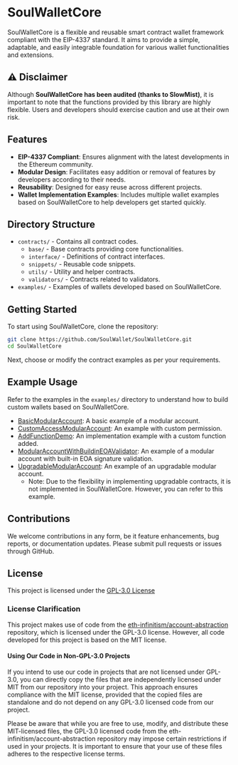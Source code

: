 # SoulWalletCore

SoulWalletCore is a flexible and reusable smart contract wallet framework compliant with the EIP-4337 standard. It aims to provide a simple, adaptable, and easily integrable foundation for various wallet functionalities and extensions.

## ⚠️ Disclaimer

Although **SoulWalletCore has been audited (thanks to SlowMist)**, it is important to note that the functions provided by this library are highly flexible. Users and developers should exercise caution and use at their own risk.

## Features

- **EIP-4337 Compliant**: Ensures alignment with the latest developments in the Ethereum community.
- **Modular Design**: Facilitates easy addition or removal of features by developers according to their needs.
- **Reusability**: Designed for easy reuse across different projects.
- **Wallet Implementation Examples**: Includes multiple wallet examples based on SoulWalletCore to help developers get started quickly.

## Directory Structure

- `contracts/` - Contains all contract codes.
  - `base/` - Base contracts providing core functionalities.
  - `interface/` - Definitions of contract interfaces.
  - `snippets/` - Reusable code snippets.
  - `utils/` - Utility and helper contracts.
  - `validators/` - Contracts related to validators.
- `examples/` - Examples of wallets developed based on SoulWalletCore.

## Getting Started

To start using SoulWalletCore, clone the repository:

```sh
git clone https://github.com/SoulWallet/SoulWalletCore.git
cd SoulWalletCore
```

Next, choose or modify the contract examples as per your requirements.

## Example Usage

Refer to the examples in the `examples/` directory to understand how to build custom wallets based on SoulWalletCore.

- [BasicModularAccount](examples/BasicModularAccount.sol): A basic example of a modular account.
- [CustomAccessModularAccount](examples/CustomAccessModularAccount.sol): An example with custom permission.
- [AddFunctionDemo](examples/AddFunctionDemo/): An implementation example with a custom function added.
- [ModularAccountWithBuildinEOAValidator](examples/ModularAccountWithBuildinEOAValidator.sol): An example of a modular account with built-in EOA signature validation.
- [UpgradableModularAccount](examples/UpgradableModularAccount.sol): An example of an upgradable modular account.
  - Note: Due to the flexibility in implementing upgradable contracts, it is not implemented in SoulWalletCore. However, you can refer to this example.

## Contributions

We welcome contributions in any form, be it feature enhancements, bug reports, or documentation updates. Please submit pull requests or issues through GitHub.

## License

This project is licensed under the [GPL-3.0 License](LICENSE)

### License Clarification

This project makes use of code from the [eth-infinitism/account-abstraction](https://github.com/eth-infinitism/account-abstraction) repository, which is licensed under the GPL-3.0 license. However, all code developed for this project is based on the MIT license.

#### Using Our Code in Non-GPL-3.0 Projects

If you intend to use our code in projects that are not licensed under GPL-3.0, you can directly copy the files that are independently licensed under MIT from our repository into your project. This approach ensures compliance with the MIT license, provided that the copied files are standalone and do not depend on any GPL-3.0 licensed code from our project.

Please be aware that while you are free to use, modify, and distribute these MIT-licensed files, the GPL-3.0 licensed code from the eth-infinitism/account-abstraction repository may impose certain restrictions if used in your projects. It is important to ensure that your use of these files adheres to the respective license terms.

